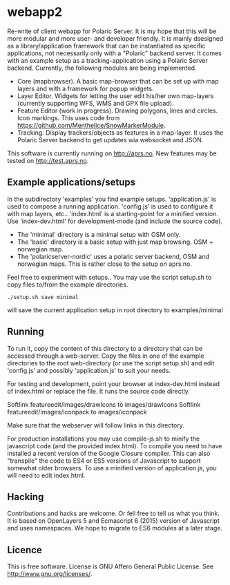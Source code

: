 # webapp2
Re-write of client webapp for Polaric Server. It is my hope that this will be more modular and more user- and developer friendly. It is mainly dsesigned as a library/application framework that can be instantiated as specific applications, not necessarily only with a "Polaric" backend server. It comes with an example setup as a tracking-application using a Polaric Server backend. Currently, the following modules are being implemented. 

* Core (mapbrowser). A basic map-browser that can be set up with map layers and with a framework for popup widgets. 
* Layer Editor. Widgets for letting the user edit his/her own map-layers (currently supporting WFS, WMS and GPX file upload). 
* Feature Editor (work in progress). Drawing polygons, lines and circles. Icon markings. This uses code from https://github.com/Menthelice/SnowMarkerModule. 
* Tracking. Display trackers/objects as features in a map-layer. It uses the Polaric Server backend to get updates wia websocket and JSON. 

This software is currently running on http://aprs.no. New features may be tested on http://test.aprs.no. 


## Example applications/setups

In the subdirectory 'examples' you find example setups. 'application.js' is used to compose a running application. 'config.js' is used to configure it with map layers, etc.. 'index.html' is a starting-point for a minified version. Use 'index-dev.html' for development-mode (and include the source code). 

* The 'minimal' directory is a minimal setup with OSM only. 
* The 'basic' directory is a basic setup with just map browsing. OSM + norwegian map. 
* The 'polaricserver-nordic' uses a polaric server backend, OSM and norwegian maps. This is rather close to the setup on aprs.no. 

Feel free to experiment with setups.. You may use the script setup.sh to copy files to/from the example directories. 

    ./setup.sh save minimal 
will save the current application setup in root directory to examples/minimal
  
  
## Running 

To run it, copy the content of this directory to a directory that can be accessed through a web-server. Copy the files in one of the example directories to the root web-directory (or use the script setup.sh) and edit 'config.js' and possibly 'application.js' to suit your needs.

For testing and development, point your browser at index-dev.html instead of index.html or replace the file. It runs the source code directly.

Softlink featureedit/images/drawIcons to images/drawIcons 
Softlink featureedit/images/iconpack to images/iconpack

Make sure that the webserver will follow links in this directory. 

For production installations you may use compile-js.sh to minify the javascript code (and the provided index.html). To compile you need to have installed a recent version of the Google Closure compiler. This can also "transpile" the code to ES4 or ES5 versions of Javascript to support somewhat older browsers. To use a minified version of application.js, you will need to edit index.html. 



## Hacking

Contributions and hacks are welcome. Or fell free to tell us what you think. It is based on OpenLayers 5 and Ecmascript 6 (2015) version of Javascript and uses namespaces. We hope to migrate to ES6 modules at a later stage. 
  
## Licence
This is free software. License is GNU Affero General Public License. See <http://www.gnu.org/licenses/>.

